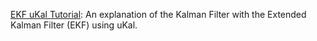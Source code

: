 [EKF uKal Tutorial](http://www.yonan.org/ukal/examples/ekf_example.html): An explanation of the Kalman Filter with the Extended Kalman Filter (EKF) using uKal.